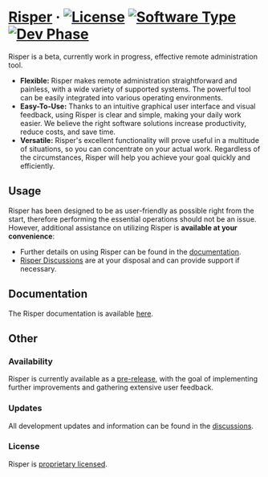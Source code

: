 # [Risper](https://synnech.com/) &middot; [![License](https://img.shields.io/badge/License-Proprietary-blue)](https://github.com/Synnech/risper/blob/main/LICENSE.md) [![Software Type](https://img.shields.io/badge/Software-Closed--Source-red)](https://en.wikipedia.org/wiki/Proprietary_software) [![Dev Phase](https://img.shields.io/badge/Phase-Beta-lightgrey)](https://github.com/Synnech/risper/discussions)

Risper is a beta, currently work in progress, effective remote administration tool.
* **Flexible:** Risper makes remote administration straightforward and painless, with a wide variety of supported systems. The powerful tool can be easily integrated into various operating environments.
* **Easy-To-Use:** Thanks to an intuitive graphical user interface and visual feedback, using Risper is clear and simple, making your daily work easier. We believe the right software solutions increase productivity, reduce costs, and save time.
* **Versatile:** Risper's excellent functionality will prove useful in a multitude of situations, so you can concentrate on your actual work. Regardless of the circumstances, Risper will help you achieve your goal quickly and efficiently. 

## Usage
Risper has been designed to be as user-friendly as possible right from the start, therefore performing the essential operations should not be an issue. However, additional assistance on utilizing Risper is **available at your convenience**:
* Further details on using Risper can be found in the [documentation](https://github.com/Synnech/risper/wiki).
* [Risper Discussions](https://github.com/Synnech/risper/discussions) are at your disposal and can provide support if necessary.

## Documentation
The Risper documentation is available [here](https://github.com/Synnech/risper/wiki).

## Other

### Availability
Risper is currently available as a [pre-release](https://github.com/Synnech/risper/releases), with the goal of implementing further improvements and gathering extensive user feedback.
### Updates

All development updates and information can be found in the [discussions](https://github.com/Synnech/risper/discussions).

### License

Risper is [proprietary licensed](https://github.com/Synnech/risper/blob/main/LICENSE.md).
